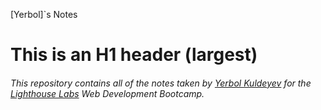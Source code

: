 [Yerbol]`s Notes
# This is an H1 header (largest)
###### This repository contains all of the notes taken by [Yerbol Kuldeyev](https://github.com/yerbol021) for the [Lighthouse Labs](https://www.lighthouselabs.ca) Web Development Bootcamp.